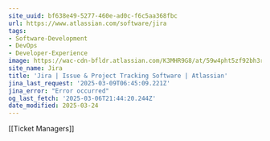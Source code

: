 ```yaml
---
site_uuid: bf638e49-5277-460e-ad0c-f6c5aa368fbc
url: https://www.atlassian.com/software/jira
tags:
- Software-Development
- DevOps
- Developer-Experience
image: https://wac-cdn-bfldr.atlassian.com/K3MHR9G8/at/59w4pht5zf92bh3r6pg78v/heroCardSoftwareDev.webp?auto=webp&max_age=31536000
site_name: Jira
title: 'Jira | Issue & Project Tracking Software | Atlassian'
jina_last_request: '2025-03-09T06:45:09.221Z'
jina_error: "Error occurred"
og_last_fetch: '2025-03-06T21:44:20.244Z'
date_modified: 2025-03-24
---
```



[[Ticket Managers]]
